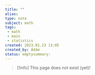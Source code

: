 ```yaml
---
title: ""
alias: 
type: note
subject: math
tags:
 - math
 - main
 - statistics
created: 2023.01.23 13:05
created_by: Ádám
status: emptysummary: 
---
```

> [!info] This page does not exist (yet)!